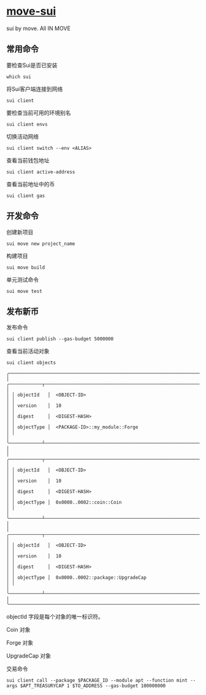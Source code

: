 # [move-sui](https://docs.sui.io/guides/developer/getting-started/sui-install)
sui by move. All IN MOVE

## 常用命令
要检查Sui是否已安装
```
which sui
```

将Sui客户端连接到网络
```
sui client
```

要检查当前可用的环境别名
```
sui client envs
```

切换活动网络
```
sui client switch --env <ALIAS>
```

查看当前钱包地址
```
sui client active-address
```

查看当前地址中的币
```
sui client gas
```
## 开发命令
创建新项目
```
sui move new project_name
```

构建项目
```
sui move build
```

单元测试命令
```
sui move test
```

## 发布新币
发布命令
```
sui client publish --gas-budget 5000000
```

查看当前活动对象
```
sui client objects

╭───────────────────────────────────────────────────────────────────────────────────────╮
│ ╭────────────┬──────────────────────────────────────────────────────────────────────╮ │
│ │ objectId   │  <OBJECT-ID>                                                         │ │
│ │ version    │  10                                                                  │ │
│ │ digest     │  <DIGEST-HASH>                                                       │ │
│ │ objectType │  <PACKAGE-ID>::my_module::Forge                                      │ │
│ ╰────────────┴──────────────────────────────────────────────────────────────────────╯ │
│ ╭────────────┬──────────────────────────────────────────────────────────────────────╮ │
│ │ objectId   │  <OBJECT-ID>                                                         │ │
│ │ version    │  10                                                                  │ │
│ │ digest     │  <DIGEST-HASH>                                                       │ │
│ │ objectType │  0x0000..0002::coin::Coin                                            │ │
│ ╰────────────┴──────────────────────────────────────────────────────────────────────╯ │
│ ╭────────────┬──────────────────────────────────────────────────────────────────────╮ │
│ │ objectId   │  <OBJECT-ID>                                                         │ │
│ │ version    │  10                                                                  │ │
│ │ digest     │  <DIGEST-HASH>                                                       │ │
│ │ objectType │  0x0000..0002::package::UpgradeCap                                   │ │
│ ╰────────────┴──────────────────────────────────────────────────────────────────────╯ │
╰───────────────────────────────────────────────────────────────────────────────────────╯
```
objectId 字段是每个对象的唯一标识符。

Coin 对象

Forge 对象

UpgradeCap 对象

交易命令
```
sui client call --package $PACKAGE_ID --module apt --function mint --args $APT_TREASURYCAP 1 $TO_ADDRESS --gas-budget 100000000
```
